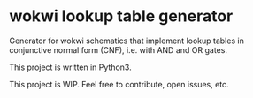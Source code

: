 # wokwi lookup table generator

Generator for wokwi schematics that implement lookup tables in conjunctive normal form (CNF), i.e. with AND and OR gates.

This project is written in Python3.

This project is WIP. Feel free to contribute, open issues, etc.
